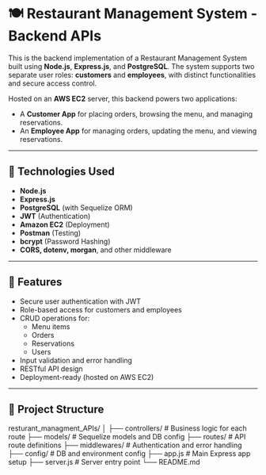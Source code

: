 # 🍽️ Restaurant Management System - Backend APIs

This is the backend implementation of a Restaurant Management System built using **Node.js**, **Express.js**, and **PostgreSQL**. The system supports two separate user roles: **customers** and **employees**, with distinct functionalities and secure access control.

Hosted on an **AWS EC2** server, this backend powers two applications:
- A **Customer App** for placing orders, browsing the menu, and managing reservations.
- An **Employee App** for managing orders, updating the menu, and viewing reservations.

---

## 🔧 Technologies Used

- **Node.js**
- **Express.js**
- **PostgreSQL** (with Sequelize ORM)
- **JWT** (Authentication)
- **Amazon EC2** (Deployment)
- **Postman** (Testing)
- **bcrypt** (Password Hashing)
- **CORS, dotenv, morgan**, and other middleware

---

## 🔐 Features

- Secure user authentication with JWT
- Role-based access for customers and employees
- CRUD operations for:
  - Menu items
  - Orders
  - Reservations
  - Users
- Input validation and error handling
- RESTful API design
- Deployment-ready (hosted on AWS EC2)

---

## 📁 Project Structure

resturant_managment_APIs/
│
├── controllers/ # Business logic for each route
├── models/ # Sequelize models and DB config
├── routes/ # API route definitions
├── middlewares/ # Authentication and error handling
├── config/ # DB and environment config
├── app.js # Main Express app setup
├── server.js # Server entry point
└── README.md

